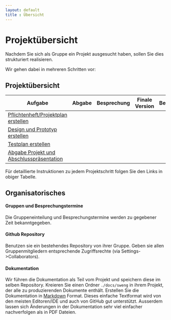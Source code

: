```yaml
---
layout: default
title : Übersicht
---
```


# Projektübersicht

Nachdem Sie sich als Gruppe ein Projekt ausgesucht haben, sollen Sie dies strukturiert realisieren. 

Wir gehen dabei in mehreren Schritten vor:


## Projektübersicht

| Aufgabe |  Abgabe | Besprechung | Finale Version | Bemerkung |
|---------|--------|---------------------|---------|-----------|
| [Pflichtenheft/Projektplan erstellen](underconstruction) |  |  | | |
| [Design und Prototyp erstellen](underconstruction) || || | 
| [Testplan erstellen](underconstruction) |  | | | | 
| [Abgabe Projekt und Abschlusspräsentation](underconstruction) |  | ||  

Für detaillierte Instruktionen zu jedem Projektschritt folgen Sie den Links in obiger Tabelle. 

## Organisatorisches 

#### Gruppen und Besprechungstermine
Die Gruppeneinteilung und Besprechungstermine werden zu gegebener Zeit bekanntgegeben.

#### Github Repository
Benutzen sie ein bestehendes Repository von ihrer Gruppe. Geben sie allen Gruppenmitgliedern entsprechende Zugriffsrechte (via Settings->Collaborators).

<!--Kreieren sie ausgehend vom master branch einen branch `develop`. Für jede Abgabe (und jedes Feature) kreieren sie ausgehend vom branch `develop` einen neuen Featurebranch. Der Pull Request hat jeweils den `develop` branch als Ziel. Damit haben sie am Ende alle projektrelevanten Änderungen im `develop` branch. -->

#### Dokumentation
Wir führen die Dokumentation als Teil vom Projekt und speichern diese im selben Repository. 
Kreieren Sie einen Ordner `./docs/sweng` in ihrem Projekt, der alle zu produzierenden Dokumente enthält. Erstellen Sie die Dokumentation in [Markdown](https://help.github.com/categories/writing-on-github/) Format. Dieses einfache Textformat wird von den meisten Editoren/IDE und auch von GitHub gut unterstützt. Ausserdem lassen sich Änderungen in der Dokumentation sehr viel einfacher nachverfolgen als in PDF Dateien.




